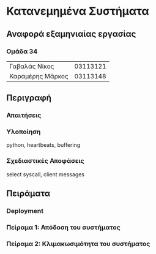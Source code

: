 # Κατανεμημένα Συστήματα

## Αναφορά εξαμηνιαίας εργασίας

### Ομάδα 34

| | |
| -- | -- | 
| Γαβαλάς Νίκος | 03113121 |
| Καραμέρης Μάρκος | 03113148 |

## Περιγραφή

### Απαιτήσεις

### Υλοποίηση

python, heartbeats, buffering

 <!-- Προβλήματα - Λύσεις -->
### Σχεδιαστικές Αποφάσεις

select syscall, client messages

## Πειράματα

### Deployment

### Πείραμα 1: Απόδοση του συστήματος 

### Πείραμα 2: Κλιμακωσιμότητα του συστήματος